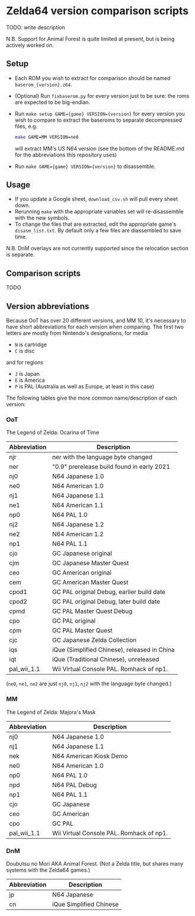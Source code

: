 # Zelda64 version comparison scripts

TODO: write description

N.B. Support for Animal Forest is quite limited at present, but is being actively worked on.

## Setup

- Each ROM you wish to extract for comparison should be named `baserom_{version}.z64`.
- (Optional) Run `fixbaserom.py` for every version just to be sure: the roms are expected to be big-endian.
- Run `make setup GAME={game} VERSION={version}` for every version you wish to compare to extract the baseroms to separate decompressed files, e.g.

  ```bash
  make GAME=MM VERSION=ne0
  ```

  will extract MM's US N64 version (see the bottom of the README.md for the abbreviations this repository uses)

  <!-- - `extract_every_baserom.sh` will try to extract every known version, and ignore the missing ones (This will take a while...). -->

- Run `make GAME={game} VERSION={version}` to disassemble.

## Usage

- If you update a Google sheet, `download_csv.sh` will pull every sheet down.
- Rerunning `make` with the appropriate variables set will re-disassemble with the new symbols.
- To change the files that are extracted, edit the appropriate game's `disasm_list.txt`. By default only a few files are diassembled to save time.

N.B. DnM overlays are not currently supported since the relocation section is separate.

## Comparison scripts

TODO

## Version abbreviations

Because OoT has over 20 different versions, and MM 10, it's necessary to have short abbreviations for each version when comparing. The first two letters are mostly from Nintendo's designations, for media

- `N` is cartridge
- `C` is disc

and for regions

- `J` is Japan
- `E` is America
- `P` is PAL (Australia as well as Europe, at least in this case)

The following tables give the more common name/description of each version:

### OoT

The Legend of Zelda: Ocarina of Time

| Abbreviation | Description                                  |
| ------------ | -------------------------------------------- |
| njr          | ner with the language byte changed           |
| ner          | "0.9" prerelease build found in early 2021   |
| nj0          | N64 Japanese 1.0                             |
| ne0          | N64 American 1.0                             |
| nj1          | N64 Japanese 1.1                             |
| ne1          | N64 American 1.1                             |
| np0          | N64 PAL 1.0                                  |
| nj2          | N64 Japanese 1.2                             |
| ne2          | N64 American 1.2                             |
| np1          | N64 PAL 1.1                                  |
| cjo          | GC Japanese original                         |
| cjm          | GC Japanese Master Quest                     |
| ceo          | GC American original                         |
| cem          | GC American Master Quest                     |
| cpod1        | GC PAL original Debug, earlier build date    |
| cpod2        | GC PAL original Debug, later build date      |
| cpmd         | GC PAL Master Quest Debug                    |
| cpo          | GC PAL original                              |
| cpm          | GC PAL Master Quest                          |
| cjc          | GC Japanese Zelda Collection                 |
| iqs          | iQue (Simplified Chinese), released in China |
| iqt          | iQue (Traditional Chinese), unreleased       |
| pal_wii_1.1  | Wii Virtual Console PAL. Romhack of np1.     |

(`ne0`, `ne1`, `ne2` are just `nj0`, `nj1`, `nj2` with the language byte changed.)

### MM

The Legend of Zelda: Majora's Mask

| Abbreviation | Description                              |
| ------------ | ---------------------------------------- |
| nj0          | N64 Japanese 1.0                         |
| nj1          | N64 Japanese 1.1                         |
| nek          | N64 American Kiosk Demo                  |
| ne0          | N64 American 1.0                         |
| np0          | N64 PAL 1.0                              |
| npd          | N64 PAL Debug                            |
| np1          | N64 PAL 1.1                              |
| cjo          | GC Japanese                              |
| ceo          | GC American                              |
| cpo          | GC PAL                                   |
| pal_wii_1.1  | Wii Virtual Console PAL. Romhack of np1. |

### DnM

Doubutsu no Mori AKA Animal Forest. (Not a Zelda title, but shares many systems with the Zelda64 games.)

| Abbreviation | Description             |
| ------------ | ----------------------- |
| jp           | N64 Japanese            |
| cn           | iQue Simplified Chinese |
